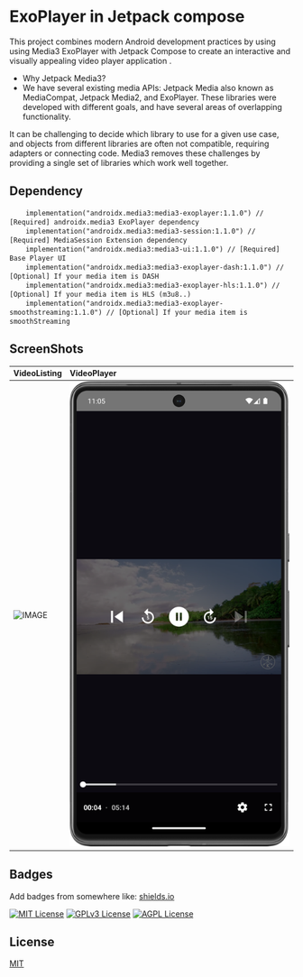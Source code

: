 
# ExoPlayer in Jetpack compose

This project combines modern Android development practices by using using Media3 ExoPlayer with Jetpack Compose to create an interactive and visually appealing video player application .

- Why Jetpack Media3?
-  We have several existing media APIs: Jetpack Media also known as MediaCompat, Jetpack Media2, and ExoPlayer. These libraries were developed with different goals, and have several areas of overlapping functionality.

It can be challenging to decide which library to use for a given use case, and objects from different libraries are often not compatible, requiring adapters or connecting code. Media3 removes these challenges by providing a single set of libraries which work well together.


## Dependency
```
    implementation("androidx.media3:media3-exoplayer:1.1.0") // [Required] androidx.media3 ExoPlayer dependency
    implementation("androidx.media3:media3-session:1.1.0") // [Required] MediaSession Extension dependency
    implementation("androidx.media3:media3-ui:1.1.0") // [Required] Base Player UI
    implementation("androidx.media3:media3-exoplayer-dash:1.1.0") // [Optional] If your media item is DASH
    implementation("androidx.media3:media3-exoplayer-hls:1.1.0") // [Optional] If your media item is HLS (m3u8..)
    implementation("androidx.media3:media3-exoplayer-smoothstreaming:1.1.0") // [Optional] If your media item is smoothStreaming
```

## ScreenShots
| VideoListing | VideoPlayer| 
| :-------- | :------- | 
|  ![IMAGE](page1.png)   |  ![IMAGE](page2.png) | 




## Badges

Add badges from somewhere like: [shields.io](https://shields.io/)

[![MIT License](https://img.shields.io/badge/License-MIT-green.svg)](https://choosealicense.com/licenses/mit/)
[![GPLv3 License](https://img.shields.io/badge/License-GPL%20v3-yellow.svg)](https://opensource.org/licenses/)
[![AGPL License](https://img.shields.io/badge/license-AGPL-blue.svg)](http://www.gnu.org/licenses/agpl-3.0)


## License

[MIT](https://choosealicense.com/licenses/mit/)


